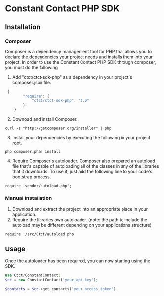 # Constant Contact PHP SDK

## Installation

### Composer
Composer is a dependency management tool for PHP that allows you to declare the dependencies your project needs and installs them into your project. In order to use the Constant Contact PHP SDK through composer, you must do the following 

1. Add "ctct/ctct-sdk-php" as a dependency in your project's composer.json file.
```javascript
 {
        "require": {
            "ctct/ctct-sdk-php": "1.0"
        }
    }
```

2. Downoad and install Composer.
```
curl -s "http://getcomposer.org/installer" | php
```

3. Install your dependencies by executing the following in your project root.
```
php composer.phar install
```

4. Require Composer's autoloader.
Composer also prepared an autoload file that's capable of autoloading all of the classes in any of the libraries that it downloads. To use it, just add the following line to your code's bootstrap process.
```
require 'vendor/autoload.php';
```

### Manual Installation
1. Download and extract the project into an appropriate place in your application.
2. Require the libraries own autoloader. (note: the path to include the autoload may be different depending on your applications structure)
```
require '/src/Ctct/autoload.php'
```

## Usage
Once the autoloader has been required, you can now starting using the SDK.
```php
use Ctct/ConstantContact;
$cc = new ConstantContact('your_api_key');

$contacts = $cc->get_contacts('your_access_token')
```